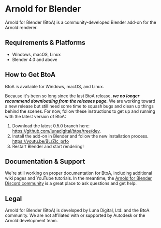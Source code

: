# Arnold for Blender

Arnold for Blender (BtoA) is a community-developed Blender add-on for the Arnold renderer.

## Requirements & Platforms
* Windows, macOS, Linux
* Blender 4.0 and above

## How to Get BtoA
BtoA is available for Windows, macOS, and Linux.

Because it's been so long since the last BtoA release, ***we no longer recommend downloading from the releases page.*** We are working toward a new release but still need some time to squash bugs and clean up things behind the scenes. For now, follow these instructions to get up and running with the latest version of BtoA:

1. Download the latest 0.5.0 branch here: https://github.com/lunadigital/btoa/tree/dev.
2. Install the add-on in Blender and follow the new installation process. https://youtu.be/BLrZIc_prfo
3. Restart Blender and start rendering!

## Documentation & Support
We're still working on proper documentation for BtoA, including additional wiki pages and YouTube tutorials. In the meantime, the [Arnold for Blender Discord community](https://discord.com/invite/4QYv3vMGxS) is a great place to ask questions and get help.

## Legal
Arnold for Blender (BtoA) is developed by Luna Digital, Ltd. and the BtoA community. We are not affiliated with or supported by Autodesk or the Arnold development team.